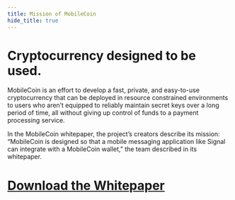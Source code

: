 ```yaml
---
title: Mission of MobileCoin
hide_title: true
---
```

# Cryptocurrency designed to be used.

MobileCoin is an effort to develop a fast, private, and easy-to-use cryptocurrency that can be deployed in resource constrained environments to users who aren’t equipped to reliably maintain secret keys over a long period of time, all without giving up control of funds to a payment processing service. 

In the MobileCoin whitepaper, the project’s creators describe its mission: “MobileCoin is designed so that a mobile messaging application like Signal can integrate with a MobileCoin wallet,” the team described in its whitepaper.

# [Download the Whitepaper](https://mobilecoin.foundation/pdf/MobileCoin_White_Paper.pdf)
